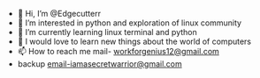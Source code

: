 - 👋 Hi, I’m @Edgecutterr
- 👀 I’m interested in python and exploration of linux community
- 🌱 I’m currently learning linux terminal and python
- 💞️ I would love to learn new things about the world of computers
- 📫 How to reach me mail- workforgenius12@gmail.com
- backup email-iamasecretwarrior@gmail.com

<!---
Edgecutterr/Edgecutterr is a ✨ special ✨ repository because its `README.md` (this file) appears on your GitHub profile.
You can click the Preview link to take a look at your changes.
--->
